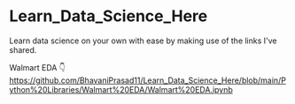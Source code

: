 # Learn_Data_Science_Here
Learn data science on your own with ease by making use of the links I've shared.

Walmart EDA 👇
https://github.com/BhavaniPrasad11/Learn_Data_Science_Here/blob/main/Python%20Libraries/Walmart%20EDA/Walmart%20EDA.ipynb
